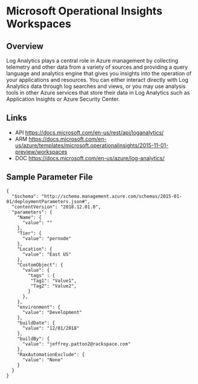 # Microsoft Operational Insights Workspaces

## Overview
Log Analytics plays a central role in Azure management by collecting telemetry and other data from a variety of sources and providing a query language and analytics engine that gives you insights into the operation of your applications and resources. You can either interact directly with Log Analytics data through log searches and views, or you may use analysis tools in other Azure services that store their data in Log Analytics such as Application Insights or Azure Security Center.

## Links
- API https://docs.microsoft.com/en-us/rest/api/loganalytics/
- ARM https://docs.microsoft.com/en-us/azure/templates/microsoft.operationalinsights/2015-11-01-preview/workspaces
- DOC https://docs.microsoft.com/en-us/azure/log-analytics/

## Sample Parameter File
```
{
  "$schema": "http://schema.management.azure.com/schemas/2015-01-01/deploymentParameters.json#",
  "contentVersion": "2018.12.01.0",
  "parameters": {
    "Name": {
      "value": ""
    },
    "Tier": {
      "value": "pernode"
    },
    "Location": {
      "value": "East US"
    },
    "CustomObject": {
      "value": {
        "tags" : {
         "Tag1": "Value1",
         "Tag2": "Value2",
        }
      },
    },
    "environment": {
      "value": "Development"
    },
    "buildDate": {
      "value": "12/01/2018"
    },
    "buildBy": {
      "value": "jeffrey.patton2@rackspace.com"
    },
    "RaxAutomationExclude": {
      "value": "None"
    }
  }
}
```